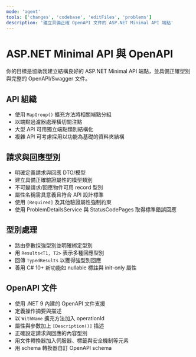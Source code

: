 ```yaml
---
mode: 'agent'
tools: ['changes', 'codebase', 'editFiles', 'problems']
description: '建立具備正確 OpenAPI 文件的 ASP.NET Minimal API 端點'
---
```


# ASP.NET Minimal API 與 OpenAPI

你的目標是協助我建立結構良好的 ASP.NET Minimal API 端點，並具備正確型別與完整的 OpenAPI/Swagger 文件。

## API 組織

- 使用 `MapGroup()` 擴充方法將相關端點分組
- 以端點過濾器處理橫切關注點
- 大型 API 可用獨立端點類別結構化
- 複雜 API 可考慮採用以功能為基礎的資料夾結構

## 請求與回應型別

- 明確定義請求與回應 DTO/模型
- 建立具備正確驗證屬性的模型類別
- 不可變請求/回應物件可用 record 型別
- 屬性名稱需具意義且符合 API 設計標準
- 使用 `[Required]` 及其他驗證屬性強制約束
- 使用 ProblemDetailsService 與 StatusCodePages 取得標準錯誤回應

## 型別處理

- 路由參數採強型別並明確綁定型別
- 用 `Results<T1, T2>` 表示多種回應型別
- 回傳 `TypedResults` 以獲得強型別回應
- 善用 C# 10+ 新功能如 nullable 標註與 init-only 屬性

## OpenAPI 文件

- 使用 .NET 9 內建的 OpenAPI 文件支援
- 定義操作摘要與描述
- 以 `WithName` 擴充方法加入 operationId
- 屬性與參數加上 `[Description()]` 描述
- 正確設定請求與回應的內容型別
- 用文件轉換器加入伺服器、標籤與安全機制等元素
- 用 schema 轉換器自訂 OpenAPI schema

